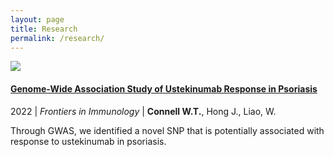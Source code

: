 ```yaml
---
layout: page
title: Research
permalink: /research/
---
```


![](https://www.frontiersin.org/files/Articles/815121/fimmu-12-815121-HTML-r1/image_m/fimmu-12-815121-g001.jpg)
#### [Genome-Wide Association Study of Ustekinumab Response in Psoriasis](https://www.frontiersin.org/articles/10.3389/fimmu.2021.815121/full)

2022 &#124; *Frontiers in Immunology* &#124; **Connell W.T.**, Hong J., Liao, W.

Through GWAS, we identified a novel SNP that is potentially associated with response to ustekinumab in psoriasis.